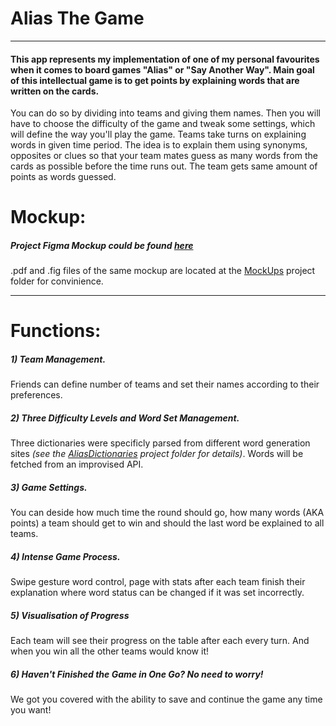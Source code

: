 # Alias The Game

---

#### This app represents my implementation of one of my personal favourites when it comes to board games "Alias" or "Say Another Way". Main goal of this intellectual game is to get points by explaining words that are written on the cards.

You can do so by dividing into teams and giving them names. Then you will have to choose the difficulty of the game and tweak some settings, which will define the way you'll play the game. Teams take turns on explaining words in given time period. The idea is to explain them using synonyms, opposites or clues so that your team mates guess as many words from the cards as possible before the time runs out. The team gets same amount of points as words guessed.

# Mockup:

##### Project Figma Mockup could be found [here](https://www.figma.com/file/94oRfuGIiwPMmXnj0GnKri/Alias-The-Game?node-id=0%3A1)

.pdf and .fig files of the same mockup are located at the [MockUps](https://github.com/KirillJab/ITandDDP/tree/Lab2/AliasTheGame/MockUps) project folder for convinience.

---

# Functions:

##### 1) Team Management.

Friends can define number of teams and set their names according to their preferences.

##### 2) Three Difficulty Levels and Word Set Management.

Three dictionaries were specificly parsed from different word generation sites _(see the [AliasDictionaries](https://github.com/KirillJab/ITandDDP/tree/Lab2/AliasTheGame/AliasDictionaries) project folder for details)_. Words will be fetched from an improvised API.

##### 3) Game Settings.

You can deside how much time the round should go, how many words (AKA points) a team should get to win and should the last word be explained to all teams.

##### 4) Intense Game Process.

Swipe gesture word control, page with stats after each team finish their explanation where word status can be changed if it was set incorrectly.

##### 5) Visualisation of Progress

Each team will see their progress on the table after each every turn. And when you win all the other teams would know it!

##### 6) Haven't Finished the Game in One Go? No need to worry!

We got you covered with the ability to save and continue the game any time you want!
